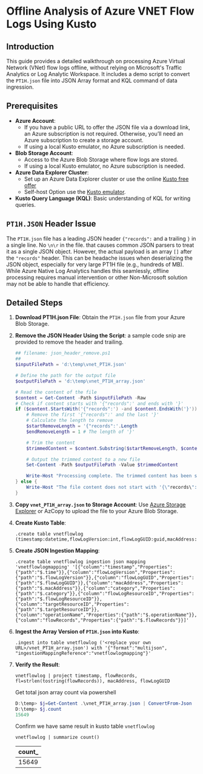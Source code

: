 # Offline Analysis of Azure VNET Flow Logs Using Kusto

## Introduction

This guide provides a detailed walkthrough on processing Azure Virtual Network (VNet) flow logs offline, without relying on Microsoft's Traffic Analytics or Log Analytic Workspace. It includes a demo script to convert the `PT1H.json` file into JSON Array format and KQL command of data ingression.

## Prerequisites

- **Azure Account**:
  - If you have a public URL to offer the JSON file via a download link, an Azure subscription is not required. Otherwise, you’ll need an Azure subscription to create a storage account.
  - If using a local Kusto emulator, no Azure subscription is needed.
- **Blob Storage Account**: 
  - Access to the Azure Blob Storage where flow logs are stored.
  - If using a local Kusto emulator, no Azure subscription is needed.
- **Azure Data Explorer Cluster**:
  - Set up an Azure Data Explorer cluster or use the online [Kusto free offer](https://aka.ms/kustofree) 
  - Self-host Option use the [Kusto emulator](https://learn.microsoft.com/en-us/azure/data-explorer/kusto-emulator-overview).
- **Kusto Query Language (KQL)**: Basic understanding of KQL for writing queries.

## `PT1H.JSON` Header Issue

The `PT1H.json` file has a leading JSON header `{"records":` and a trailing `}` in a single line. No `\n\r` in the file. that causes common JSON parsers to treat it as a single JSON object. However, the actual payload is an array `[]` after the `"records"` header. This can be headache issues when deserializing the JSON object, especially for very large PT1H file (e.g., hundreds of MB). While Azure Native Log Analytics handles this seamlessly, offline processing requires manual intervention or other Non-Microsoft solution may not be able to handle that efficiency.

## Detailed Steps

1. **Download PT1H.json File**: Obtain the `PT1H.json` file from your Azure Blob Storage.
2. **Remove the JSON Header Using the Script**: a sample code snip are provided to remove the header and trailing. 
    ```powershell
    ## filename: json_header_remove.ps1
    ## 
    $inputFilePath = 'd:\temp\vnet_PT1H.json'

    # Define the path for the output file
    $outputFilePath = 'd:\temp\vnet_PT1H_array.json'

    # Read the content of the file
    $content = Get-Content -Path $inputFilePath -Raw
    # Check if content starts with '{"records":' and ends with '}'
    if ($content.StartsWith('{"records":') -and $content.EndsWith('}')) {
        # Remove the first '{"records":' and the last '}'
        # Calculate the length to remove
        $startRemoveLength = '{"records":'.Length
        $endRemoveLength = 1 # The length of '}'

        # Trim the content
        $trimmedContent = $content.Substring($startRemoveLength, $content.Length - $startRemoveLength - $endRemoveLength)

        # Output the trimmed content to a new file
        Set-Content -Path $outputFilePath -Value $trimmedContent

        Write-Host "Processing complete. The trimmed content has been saved to $outputFilePath"
    } else {
        Write-Host "The file content does not start with '{\"records\":' and/or end with '}'. No changes made."
    }
    ```
3. **Copy `vnet_PT1H_array.json` to Storage Account**: Use [Azure Storage Explorer](http://aka.ms/storageexplorer) or AzCopy to upload the file to your Azure Blob Storage.
4. **Create Kusto Table**:
    ```kql
    .create table vnetflowlog (timestamp:datetime,flowLogVersion:int,flowLogGUID:guid,macAddress:string,category:string,flowLogResourceID:string,targetResourceID:string,operationName:string,flowRecords:dynamic)
    ```
5. **Create JSON Ingestion Mapping**:
    ```kql
    .create table vnetflowlog ingestion json mapping 'vnetflowlogmapping' '[{"column":"timestamp","Properties":{"path":"$.time"}},{"column":"flowLogVersion","Properties":{"path":"$.flowLogVersion"}},{"column":"flowLogGUID","Properties":{"path":"$.flowLogGUID"}},{"column":"macAddress","Properties":{"path":"$.macAddress"}},{"column":"category","Properties":{"path":"$.category"}},{"column":"flowLogResourceID","Properties":{"path":"$.flowLogResourceID"}},{"column":"targetResourceID","Properties":{"path":"$.targetResourceID"}},{"column":"operationName","Properties":{"path":"$.operationName"}},{"column":"flowRecords","Properties":{"path":"$.flowRecords"}}]'
    ```
6. **Ingest the Array Version of `PT1H.json` into Kusto**:
    ```kql
    .ingest into table vnetflowlog ('<replace your own URL>/vnet_PT1H_array.json') with '{"format":"multijson", "ingestionMappingReference":"vnetflowlogmapping"}'
    ```
7. **Verify the Result**:
    ```kql
    vnetflowlog | project timestamp, flowRecords, fl=strlen(tostring(flowRecords)), macAddress, flowLogGUID
    ```
    
    Get total json array count via powershell 
    ```powershell 
    D:\temp> $j=Get-Content .\vnet_PT1H_array.json | ConvertFrom-Json
    D:\temp> $j.count
    15649
    ```
    Confirm we have same result in kusto table `vnetflowlog`
    ```
    vnetflowlog | summarize count() 
    ```
    |count_|
    |-|
    |15649|
